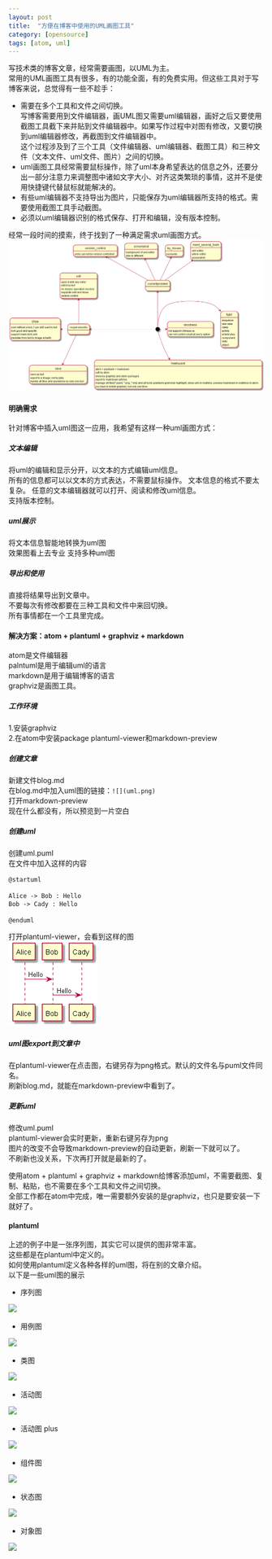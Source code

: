 ```yaml
---
layout: post
title:  "方便在博客中使用的UML画图工具"
category: [opensource]
tags: [atom, uml]
---
```


写技术类的博客文章，经常需要画图，以UML为主。  
常用的UML画图工具有很多，有的功能全面，有的免费实用。但这些工具对于写博客来说，总觉得有一些不趁手：  
 - 需要在多个工具和文件之间切换。  
写博客需要用到文件编辑器，画UML图又需要uml编辑器，画好之后又要使用截图工具截下来并贴到文件编辑器中。如果写作过程中对图有修改，又要切换到uml编辑器修改，再截图到文件编辑器中。  
这个过程涉及到了三个工具（文件编辑器、uml编辑器、截图工具）和三种文件（文本文件、uml文件、图片）之间的切换。  
 - uml画图工具经常需要鼠标操作，除了uml本身希望表达的信息之外，还要分出一部分注意力来调整图中诸如文字大小、对齐这类繁琐的事情，这并不是使用快捷键代替鼠标就能解决的。
 - 有些uml编辑器不支持导出为图片，只能保存为uml编辑器所支持的格式。需要使用截图工具手动截图。  
 - 必须以uml编辑器识别的格式保存、打开和编辑，没有版本控制。  

经常一段时间的摸索，终于找到了一种满足需求uml画图方式。  
![](/image/atom-plantuml-0.png)  

<!-- more -->

#### 明确需求

针对博客中插入uml图这一应用，我希望有这样一种uml画图方式：  

##### 文本编辑

将uml的编辑和显示分开，以文本的方式编辑uml信息。  
所有的信息都可以以文本的方式表达，不需要鼠标操作。
文本信息的格式不要太复杂。
任意的文本编辑器就可以打开、阅读和修改uml信息。  
支持版本控制。  

##### uml展示

将文本信息智能地转换为uml图  
效果图看上去专业
支持多种uml图

##### 导出和使用

直接将结果导出到文章中。  
不要每次有修改都要在三种工具和文件中来回切换。  
所有事情都在一个工具里完成。

#### 解决方案：atom + plantuml + graphviz + markdown

atom是文件编辑器  
palntuml是用于编辑uml的语言  
markdown是用于编辑博客的语言  
graphviz是画图工具。

##### 工作环境

1.安装graphviz  
2.在atom中安装package plantuml-viewer和markdown-preview  

##### 创建文章

新建文件blog.md  
在blog.md中加入uml图的链接：`![](uml.png)`  
打开markdown-preview  
现在什么都没有，所以预览到一片空白

##### 创建uml

创建uml.puml  
在文件中加入这样的内容  

```
@startuml

Alice -> Bob : Hello
Bob -> Cady : Hello

@enduml
```

打开plantuml-viewer，会看到这样的图  
![](/image/atom-plantuml-1.png)  

##### uml图export到文章中

在plantuml-viewer在点击图，右键另存为png格式。默认的文件名与puml文件同名。  
刷新blog.md，就能在markdown-preview中看到了。  

##### 更新uml

修改uml.puml  
plantuml-viewer会实时更新，重新右键另存为png  
图片的改变不会导致markdown-preview的自动更新，刷新一下就可以了。  
不刷新也没关系，下次再打开就是最新的了。  

使用atom + plantuml + graphviz + markdown给博客添加uml，不需要截图、复制、粘贴，也不需要在多个工具和文件之间切换。  
全部工作都在atom中完成，唯一需要额外安装的是graphviz，也只是要安装一下就好了。  

#### plantuml

上述的例子中是一张序列图，其实它可以提供的图非常丰富。  
这些都是在plantuml中定义的。  
如何使用plantuml定义各种各样的uml图，将在别的文章介绍。  
以下是一些uml图的展示  

 - 序列图  
 
 ![](http://s.plantuml.com/imgp/o0-sequence-diagram-035.png)  
 
 - 用例图  
 
 ![](http://s.plantuml.com/imgp/o0-use-case-diagram-014.png)  
 
 - 类图  
 
 ![](http://s.plantuml.com/imgp/o0-class-diagram-014.png)  
 
 - 活动图  
 
 ![](http://s.plantuml.com/imgp/o0-activity-diagram-legacy-012.png)  
 
 - 活动图 plus
 
 ![](http://s.plantuml.com/imgp/o0-activity-diagram-beta-016.png) 
 
 - 组件图
 
 ![](http://s.plantuml.com/imgp/o0-component-diagram-004.png)  
 
 - 状态图
 
 ![](http://s.plantuml.com/imgp/o0-state-diagram-008.png)  
 
 - 对象图
 
 ![](http://s.plantuml.com/imgp/o0-object-diagram-001.png)